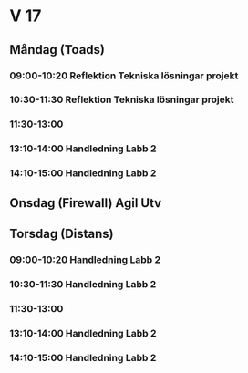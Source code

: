 # V 17
## Måndag (Toads)
### 09:00-10:20 Reflektion Tekniska lösningar projekt
### 10:30-11:30 Reflektion Tekniska lösningar projekt
### 11:30-13:00 
### 13:10-14:00 Handledning Labb 2
### 14:10-15:00 Handledning Labb 2

## Onsdag (Firewall) Agil Utv
  
## Torsdag (Distans)
### 09:00-10:20 Handledning Labb 2
### 10:30-11:30 Handledning Labb 2
### 11:30-13:00 
### 13:10-14:00 Handledning Labb 2
### 14:10-15:00 Handledning Labb 2

